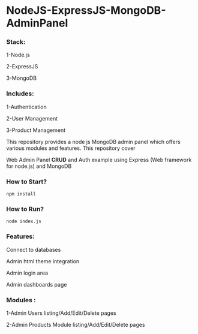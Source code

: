 # NodeJS-ExpressJS-MongoDB-AdminPanel

### Stack:
1-Node.js

2-ExpressJS

3-MongoDB

### Includes:

1-Authentication

2-User Management

3-Product Management


 
This repository provides a node js MongoDB admin panel which offers various modules and features. This repository cover

Web Admin Panel **CRUD** and Auth example using Express (Web framework for node.js) and MongoDB

### How to Start?

```npm install```

### How to Run?

```node index.js```

### Features:

Connect to databases

Admin html theme integration

Admin login area

Admin dashboards page

### Modules :

1-Admin Users listing/Add/Edit/Delete pages


2-Admin Products Module listing/Add/Edit/Delete pages
